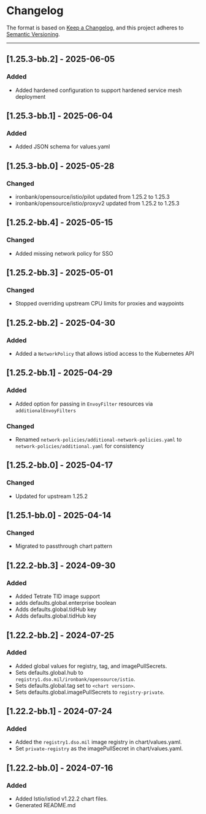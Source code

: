 # Changelog

The format is based on [Keep a Changelog](https://keepachangelog.com/en/1.0.0/), and this project adheres to [Semantic Versioning](https://semver.org/spec/v2.0.0.html).

---
## [1.25.3-bb.2] - 2025-06-05

### Added

- Added hardened configuration to support hardened service mesh deployment

## [1.25.3-bb.1] - 2025-06-04

### Added

- Added JSON schema for values.yaml

## [1.25.3-bb.0] - 2025-05-28

### Changed

- ironbank/opensource/istio/pilot updated from 1.25.2 to 1.25.3
- ironbank/opensource/istio/proxyv2 updated from 1.25.2 to 1.25.3

## [1.25.2-bb.4] - 2025-05-15

### Changed

- Added missing network policy for SSO

## [1.25.2-bb.3] - 2025-05-01

### Changed

- Stopped overriding upstream CPU limits for proxies and waypoints

## [1.25.2-bb.2] - 2025-04-30

### Added

- Added a `NetworkPolicy` that allows istiod access to the Kubernetes API

## [1.25.2-bb.1] - 2025-04-29

### Added

- Added option for passing in `EnvoyFilter` resources via `additionalEnvoyFilters`

### Changed

- Renamed `network-policies/additional-network-policies.yaml` to `network-policies/additional.yaml` for consistency

## [1.25.2-bb.0] - 2025-04-17

### Changed

- Updated for upstream 1.25.2

## [1.25.1-bb.0] - 2025-04-14

### Changed

- Migrated to passthrough chart pattern

## [1.22.2-bb.3] - 2024-09-30

### Added

- Added Tetrate TID image support
- adds defaults.global.enterprise boolean
- Adds defaults.global.tidHub key
- Adds defaults.global.tidHub key

## [1.22.2-bb.2] - 2024-07-25

### Added

- Added global values for registry, tag, and imagePullSecrets.
- Sets defaults.global.hub to `registry1.dso.mil/ironbank/opensource/istio`.
- Sets defaults.global.tag set to `<chart version>`.
- Sets defaults.global.imagePullSecrets to `registry-private`.

## [1.22.2-bb.1] - 2024-07-24

### Added

- Added the `registry1.dso.mil` image registry in chart/values.yaml.
- Set `private-registry` as the imagePullSecret in chart/values.yaml.

## [1.22.2-bb.0] - 2024-07-16

### Added

- Added Istio/istiod v1.22.2 chart files.
- Generated README.md
